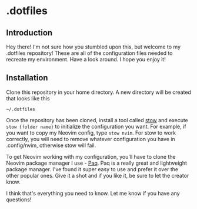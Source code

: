 # .dotfiles

## Introduction

Hey there! I'm not sure how you stumbled upon this,
but welcome to my .dotfiles repository! These are all of the configuration
files needed to recreate my environment. Have a look around. I
hope you enjoy it!

## Installation

Clone this repository in your home directory. A new directory will be created
that looks like this

`~/.dotfiles`

Once the repository has been cloned, install a tool called [stow](https://www.gnu.org/software/stow/)
and execute `stow {folder name}` to initialize the configuration you want. For
example, if you want to copy my Neovim config, type `stow nvim`. For stow to
work correctly, you will need to remove whatever configuration you have in .config/nvim,
otherwise stow will fail.

To get Neovim working with my configuration, you'll have to clone the Neovim
package manager I use - [Paq](https://github.com/savq/paq-nvim). Paq is a really
great and lightweight package manager. I've found it super easy to use and prefer it
over the other popular ones. Give it a shot and if you like it, be sure to let
the creator know.

I think that's everything you need to know. Let me know if you have any questions!
